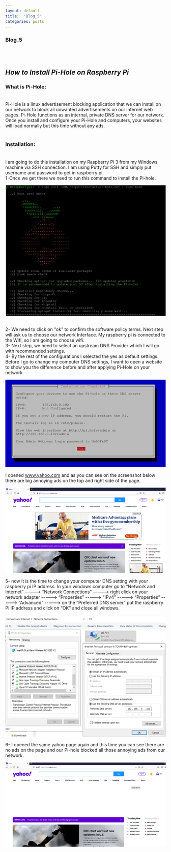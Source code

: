 ```yaml
---
layout: default
title:  "Blog_5"
categories: posts
---
```


### Blog_5
<br><br>

## *How to Install Pi-Hole on Raspberry Pi*<br>

### What is Pi-Hole:<br><br>
Pi-Hole is a linux advertisement blocking application that we can install on our network to block all unwanted advertisements on our internet web pages. Pi-Hole functions as an internal, private DNS server for our network. Once you install and configure your Pi-Hole and computers, your websites will load normally but this time without any ads.<br><br>

### Installation:<br><br>

I am going to do this installation on my Raspberry Pi 3 from my Windows machine via SSH connection. I am using Putty for SSH and simply put username and password to get in raspberry pi.<br>
1-Once we get there we need to run this command to install the Pi-hole.<br>

![image](https://raw.githubusercontent.com/sevakZ/sevakZ.github.io/master/docs/_image/blog-5-1.PNG)<br><br>


2- We need to click on "ok" to confirm the software policy terms. Next step will ask us to choose our network Interface. My raspberry pi is connected to the Wifi, so I am going to choose wifi.<br>
3-  Next step, we need to select an upstream DNS Provider which I will go with recommended settings.<br>
4- By the rest of the configurations I selected the yes as default settings. Before I go to change my computer DNS settings, I want to open a website to show you the difference before and after applying Pi-Hole on your network.<br>

![image](https://raw.githubusercontent.com/sevakZ/sevakZ.github.io/master/docs/_image/blog-5-2.PNG)<br>

I opened www.yahoo.com and as you can see on the screenshot below there are big annoying ads on the top and right side of the page.<br>

![image](https://raw.githubusercontent.com/sevakZ/sevakZ.github.io/master/docs/_image/blog-5-3.PNG)<br>

5- now it is the time to change your computer DNS setting with your raspberry pi IP address.
In your windows computer go to “Network and Internet” -----> “Network Connections”  -----> right click on your network adapter  -----> “Properties”  -----> “IPv4”  -----> “Properties”  -----> “Advanced”  -----> on the “Preferred DNS server” put the raspberry Pi IP address and click on “OK” and close all windows.<br>

![image](https://raw.githubusercontent.com/sevakZ/sevakZ.github.io/master/docs/_image/blog-5-4.PNG)<br>

6- I opened the same yahoo page again and this time you can see there are no ads on the page and our Pi-hole blocked all those annoying ads from our network.<br>

![image](https://raw.githubusercontent.com/sevakZ/sevakZ.github.io/master/docs/_image/blog-5-5.PNG)<br>


